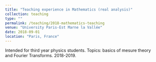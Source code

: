 ```yaml
---
title: "Teaching experience in Mathematics (real analysis)"
collection: teaching
type: ""
permalink: /teaching/2018-mathematics-teaching
venue: "University Paris-Est Marne la Vallée"
date: 2018-09-01
location: "Paris, France"
---
```


Intended for third year physics students. Topics: basics of mesure theory and Fourier Transforms. 2018-2019.
